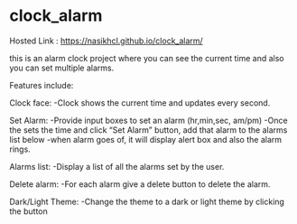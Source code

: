 # clock_alarm

Hosted Link : https://nasikhcl.github.io/clock_alarm/

this is an alarm clock project where you can see the current time and also you can set multiple alarms.

Features include:

Clock face:
-Clock shows the current time and updates every second.

Set Alarm:
-Provide input boxes to set an alarm (hr,min,sec, am/pm)
-Once the sets the time and click “Set Alarm” button, add that alarm to the alarms list below
-when alarm goes of, it will display alert box and also the alarm rings.


Alarms list:
-Display a list of all the alarms set by the user.

Delete alarm:
-For each alarm give a delete button to delete the alarm.

Dark/Light Theme:
-Change the theme to a dark or light theme by clicking the button


